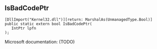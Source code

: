 ## IsBadCodePtr

```
[DllImport("Kernel32.dll")][return: MarshalAs(UnmanagedType.Bool)]
public static extern bool IsBadCodePtr(
   IntPtr lpfn
);
```

Microsoft documentation: (TODO)
